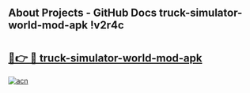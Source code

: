 ## About Projects - GitHub Docs truck-simulator-world-mod-apk !v2r4c

# <h2><a href="https://andorid.site?title=truck-simulator-world-mod-apk&ref=13PRO">🔗👉 🔴 truck-simulator-world-mod-apk</a></h2>

[![acn](https://github.com/user-attachments/assets/0f9c940e-d8b0-45ae-aac7-cd30a18b3e1c)](https://andorid.site?title=truck-simulator-world-mod-apk&ref=13PRO)


